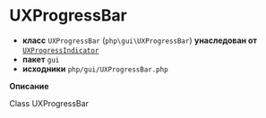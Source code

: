 # UXProgressBar

- **класс** `UXProgressBar` (`php\gui\UXProgressBar`) **унаследован от** [`UXProgressIndicator`](https://github.com/jphp-compiler/jphp/blob/master/exts/jphp-gui-ext/api-docs/classes/php/gui/UXProgressIndicator.ru.md)
- **пакет** `gui`
- **исходники** `php/gui/UXProgressBar.php`

**Описание**

Class UXProgressBar